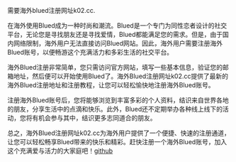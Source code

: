 需要海外blued注册网址k02.cc.

在海外使用Blued成为一种时尚和潮流。Blued是一个专门为同性恋者设计的社交平台，无论您是寻找朋友还是寻找爱情，Blued都能满足您的需求。但是，由于国内网络限制，海外用户无法直接访问Blued网站。因此，海外用户需要注册海外Blued账号，以便畅游这个充满活力和多彩生活的社交平台。

海外Blued注册非常简单，您只需访问官方网站，填写一些基本信息，验证您的邮箱地址，然后便可以开始使用Blued了。海外Blued注册网址k02.cc提供了最新的海外Blued注册地址和注册教程，让您可以轻松愉快地注册海外Blued账号。

注册海外Blued账号后，您将能够浏览到丰富多彩的个人资料，结识来自世界各地的朋友，分享生活中的点滴和快乐。此外，Blued还不定期举办各种线上线下的活动，您将有机会参与其中，结识更多志同道合的朋友。

总之，海外Blued注册网址k02.cc为海外用户提供了一个便捷、快速的注册通道，让您可以轻松畅享Blued带来的快乐和精彩。赶快注册一个海外Blued账号，加入这个充满爱与活力的大家庭吧！[github](https://github.com)